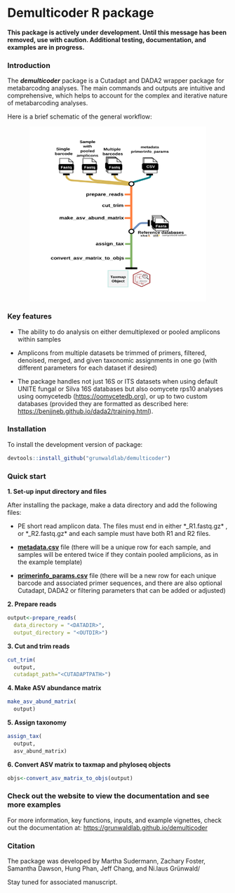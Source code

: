 
# Demulticoder R package

**This package is actively under development. Until this message has
been removed, use with caution. Additional testing, documentation, and
examples are in progress.**

### Introduction

The ***demulticoder*** package is a Cutadapt and DADA2 wrapper package
for metabarcodng analyses. The main commands and outputs are intuitive
and comprehensive, which helps to account for the complex and iterative
nature of metabarcoding analyses.

Here is a brief schematic of the general workflow:

<img src="man/figures/rps10_fig1_smaller.drawio.svg" width="80%" height="400px" style="display: block; margin: auto;" />

### Key features

- The ability to do analysis on either demultiplexed or pooled amplicons
  within samples

- Amplicons from multiple datasets be trimmed of primers, filtered,
  denoised, merged, and given taxonomic assignments in one go (with
  different parameters for each dataset if desired)

- The package handles not just 16S or ITS datasets when using default
  UNITE fungal or Silva 16S databases but also oomycete rps10 analyses
  using oomycetedb (<https://oomycetedb.org>), or up to two custom
  databases (provided they are formatted as described here:
  <https://benjjneb.github.io/dada2/training.html>).

### Installation

To install the development version of package:

``` r
devtools::install_github("grunwaldlab/demulticoder")
```

### Quick start

**1. Set-up input directory and files**

After installing the package, make a data directory and add the
following files:  
- PE short read amplicon data. The files must end in either
\*\_R1.fastq.gz\* , or \*\_R2.fastq.gz\* and each sample must have both
R1 and R2 files.

- [**metadata.csv**](https://github.com/grunwaldlab/demulticoder/blob/main/inst/extdata/metadata.csv)
  file (there will be a unique row for each sample, and samples will be
  entered twice if they contain pooled amplicions, as in the example
  template)

- [**primerinfo_params.csv**](https://github.com/grunwaldlab/demulticoder/blob/main/inst/extdata/primerinfo_params.csv)
  file (there will be a new row for each unique barcode and associated
  primer sequences, and there are also optional Cutadapt, DADA2 or
  filtering parameters that can be added or adjusted)

**2. Prepare reads**

``` r
output<-prepare_reads(
  data_directory = "<DATADIR>",
  output_directory = "<OUTDIR>")
```

**3. Cut and trim reads**

``` r
cut_trim(
  output,
  cutadapt_path="<CUTADAPTPATH>")
```

**4. Make ASV abundance matrix**

``` r
make_asv_abund_matrix(
  output)
```

**5. Assign taxonomy**

``` r
assign_tax(
  output,
  asv_abund_matrix)
```

**6. Convert ASV matrix to taxmap and phyloseq objects**

``` r
objs<-convert_asv_matrix_to_objs(output)
```

### Check out the website to view the documentation and see more examples

For more information, key functions, inputs, and example vignettes,
check out the documentation at:
<https://grunwaldlab.github.io/demulticoder>

### Citation

The package was developed by Martha Sudermann, Zachary Foster, Samantha
Dawson, Hung Phan, Jeff Chang, and Ni.laus Grünwald/

Stay tuned for associated manuscript.

